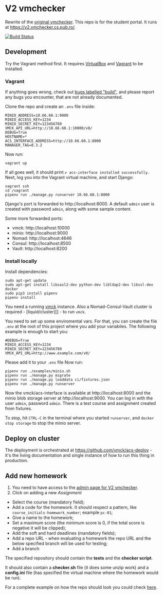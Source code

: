 # V2 vmchecker
Rewrite of the [original vmchecker](https://vmchecker.cs.pub.ro/). This repo is
for the student portal. It runs at https://v2.vmchecker.cs.pub.ro/.

[![Build Status](https://jenkins.liquiddemo.org/api/badges/vmck/acs-interface/status.svg)](https://jenkins.liquiddemo.org/vmck/acs-interface)


## Development

Try the Vagrant method first. It requires [VirtualBox][] and [Vagrant][] to be
installed.

[VirtualBox]: https://www.virtualbox.org/
[Vagrant]: https://www.vagrantup.com/downloads.html


### Vagrant

If anything goes wrong, check out [bugs labelled "build"][], and please report
any bugs you encounter, that are not already documented.

[bugs labelled "build"]: https://github.com/vmck/acs-interface/labels/build

Clone the repo and create an `.env` file inside:

```env
MINIO_ADDRESS=10.66.60.1:9000
MINIO_ACCESS_KEY=1234
MINIO_SECRET_KEY=123456789
VMCK_API_URL=http://10.66.60.1:10000/v0/
DEBUG=True
HOSTNAME=*
ACS_INTERFACE_ADDRESS=http://10.66.60.1:8000
MANAGER_TAG=0.3.2
```

Now run:

```shell
vagrant up
```

If all goes well, it should print `✔ acs-interface installed successfully`.
Next, log you into the Vagrant virtual machine, and start Django:

```shell
vagrant ssh
cd /vagrant
pipenv run ./manage.py runserver 10.66.60.1:8000
```

Django's port is forwarded to http://localhost:8000. A default `admin` user is
created with password `admin`, along with some sample content.

Some more forwarded ports:

* vmck: http://localhost:10000
* minio: http://localhost:9000
* Nomad: http://localhost:4646
* Consul: http://localhost:8500
* Vault: http://localhost:8200


### Install locally

Install dependencies:
```shell
sudo apt-get update
sudo apt-get install libsasl2-dev python-dev libldap2-dev libssl-dev docker
sudo pip3 install pipenv
pipenv install
```

You need a running [vmck][] instance. Also a Nomad-Consul-Vault cluster is
required - [liquid/cluster][] - to run `vmck`.

[vmck]: https://github.com/vmck/vmck
[liquid-cluster]: https://github.com/liquidinvestigations/cluster

You need to set up some enviromental vars. For that, you can
create the file `.env` at the root of this project  where you
add your variabiles. The following example is enough to start you:

```
#DEBUG=True
MINIO_ACCESS_KEY=1234
MINIO_SECRET_KEY=123456789
VMCK_API_URL=http://www.example.com/v0/
```
Please add it to your `.env` file
Now run:

```shell
pipenv run ./examples/minio.sh
pipenv run ./manage.py migrate
pipenv run ./manage.py loaddata ci/fixtures.json
pipenv run ./manage.py runserver
```

Now the vmck/acs-interface is available at http://localhost:8000 and the minio
blob storage server at http://localhost:9000. You can log in with the user
`admin`, password `admin`. There is a test course and assignment created from
fixtures.

To stop, hit `CTRL-C` in the terminal where you started `runserver`, and
`docker stop storage` to stop the minio server.


## Deploy on cluster

The deployment is orchestrated at https://github.com/vmck/acs-deploy - it's the
living documentation and single instance of how to run this thing in
production.

## Add new homework
1. You need to have access to the [admin page for V2 vmchecker](https://v2.vmchecker.cs.pub.ro/admin).
2. Click on adding a new *Assignment*
  - Select the course (mandatory field);
  - Add a code for the homework. It should respect a pattern, like `course_initials-homework_number`; example `pc-01`;
  - Give a name to the homework;
  - Set a maximum score (the minimum score is 0, if the total score is negative it will be clipped);
  - Add the soft and hard deadlines (mandatory fields);
  - Add a repo URL - when evaluating a homework the repo URL and the below specified branch will be used for testing;
  - Add a branch

The specified repository should contain the **tests** and the **checker script**.

It should also contain a **checker.sh** file (it does some unzip work) and a **config.ini** file (has specified the virtual machine where the homework would be run).

For a complete example on how the repo should look you could check [here](https://github.com/vmck/assignment/tree/pc-00).

